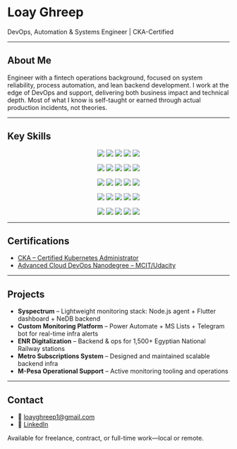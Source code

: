 # Loay Ghreep  
DevOps, Automation & Systems Engineer | CKA-Certified

---

## About Me

Engineer with a fintech operations background, focused on system reliability, process automation, and lean backend development. I work at the edge of DevOps and support, delivering both business impact and technical depth. Most of what I know is self-taught or earned through actual production incidents, not theories.

---

## Key Skills

<p align="center">
  <a><img src="./img/aws.png" /></a>
  <a><img src="./img/firebase.png" /></a>
  <a><img src="./img/dynatrace.png" /></a>
  <a><img src="./img/msautomate.png" /></a>
  <a><img src="./img/gitactions.png" /></a>
</p>

<p align="center">
  <a><img src="./img/jenkins.png" /></a>
  <a><img src="./img/k8.png" /></a>
  <a><img src="./img/docker.png" /></a>
  <a><img src="./img/terraform.png" /></a>
  <a><img src="./img/bash.png" /></a>
</p>

<p align="center">
  <a><img src="./img/linux.png" /></a>
  <a><img src="./img/node.png" /></a>
  <a><img src="./img/sql.png" /></a>
  <a><img src="./img/tcp.png" /></a>
  <a><img src="./img/sec.png" /></a>
</p>

<p align="center">
  <a><img src="./img/kibana.png" /></a>
  <a><img src="./img/prometheus.png" /></a>
  <a><img src="./img/zbx.png" /></a>
  <a><img src="./img/prod.png" /></a>
  <a><img src="./img/debug.png" /></a>
</p>

<p align="center">
  <a><img src="./img/rca.png" /></a>
  <a><img src="./img/vendor.png" /></a>
  <a><img src="./img/opt.png" /></a>
  <a><img src="./img/chmgmt.png" /></a>
  <a><img src="./img/bots.png" /></a>
</p>

---

## Certifications

- [CKA – Certified Kubernetes Administrator](https://www.credly.com/badges/db9febd7-410a-4b31-8e68-5df545804a24)  
- [Advanced Cloud DevOps Nanodegree – MCIT/Udacity](https://www.udacity.com/certificate/2RPNPKKQ)

---

## Projects

- **Syspectrum** – Lightweight monitoring stack: Node.js agent + Flutter dashboard + NeDB backend  
- **Custom Monitoring Platform** – Power Automate + MS Lists + Telegram bot for real-time infra alerts  
- **ENR Digitalization** – Backend & ops for 1,500+ Egyptian National Railway stations  
- **Metro Subscriptions System** – Designed and maintained scalable backend infra  
- **M-Pesa Operational Support** – Active monitoring tooling and operations  

---

## Contact

- 📧 loayghreep1@gmail.com  
- 🔗 [LinkedIn](https://www.linkedin.com/in/loay-ghreep-379580112/)

Available for freelance, contract, or full-time work—local or remote.
